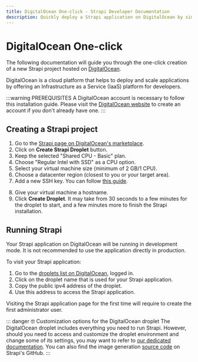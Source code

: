 ```yaml
---
title: DigitalOcean One-click - Strapi Developer Documentation
description: Quickly deploy a Strapi application on DigitalOcean by simply using their One-click button.
---
```


<style lang="scss" scoped>
/*
    We override the :::warning and :::danger callouts for specific uses here.
    The CSS is scoped so this won't affect the rest of the docs.

    Eventually this will be turned into custom blocks or VuePress components,
    once I understand better how markdown-it and markdown-it-custom-block work.
  */
  .custom-block.danger {
    border-left-width: .25rem;
    background-color: rgba(129,107,250, .05);
    margin-top: 2em;
    margin-bottom: 2em;
    border-color: rgb(129,107,250);

    .custom-block-title, p, li {
      color: rgb(44, 62, 80);
    }
    a {
      color: #007eff;
    }
    .custom-block-title {
      color: rgb(129,107,250);
      font-weight: bold;
    }
  }
</style>

# DigitalOcean One-click

The following documentation will guide you through the one-click creation of a new Strapi project hosted on  [DigitalOcean](https://www.digitalocean.com/).

DigitalOcean is a cloud platform that helps to deploy and scale applications by offering an Infrastructure as a Service (IaaS) platform for developers.

<!-- TODO: Temporarily commented 👇 Check if we did the same for other 1-clicks, ask Mégane's opinion — remove it for consistency? -->


:::warning PREREQUISITES
A DigitalOcean account is necessary to follow this installation guide. Please visit the [DigitalOcean website](https://try.digitalocean.com/strapi/) to create an account if you don't already have one.
:::

## Creating a Strapi project

1. Go to the [Strapi page on DigitalOcean's marketplace](https://marketplace.digitalocean.com/apps/strapi).
2. Click on **Create Strapi Droplet** button.
3. Keep the selected "Shared CPU - Basic" plan.
4. Choose "Regular Intel with SSD" as a CPU option.
5. Select your virtual machine size (minimum of 2 GB/1 CPU).
6. Choose a datacenter region (closest to you or your target area).
7. Add a new SSH key. You can follow [this guide](https://docs.digitalocean.com/products/droplets/how-to/add-ssh-keys/).
<!-- TODO: check with Derrick and JS if instructions are displayed like they were for me. If yes, we can remove the sentence. -->
8. Give your virtual machine a hostname.
9. Click **Create Droplet**. It may take from 30 seconds to a few minutes for the droplet to start, and a few minutes more to finish the Strapi installation.

## Running Strapi

Your Strapi application on DigitalOcean will be running in development mode. It is not recommended to use the application directly in production.

To visit your Strapi application:

1. Go to the [droplets list on DigitalOcean](https://cloud.digitalocean.com/droplets), logged in.
2. Click on the droplet name that is used for your Strapi application.
3. Copy the public ipv4 address of the droplet.
4. Use this address to access the Strapi application.


<!-- TODO: Check this 👇 - We didn't mention this in other guides. Is it specific to DigitalOcean, or should we simply remove it? -->
Visiting the Strapi application page for the first time will require to create the first administrator user.

::: danger 🤓 Customization options for the DigitalOcean droplet 
The DigitalOcean droplet includes everything you need to run Strapi. However, should you need to access and customize the droplet environment and change some of its settings, you may want to refer to [our dedicated documentation](/developer-docs/latest/setup-deployment-guides/installation/digitalocean-customization.md). You can also find the image generation [source code](https://github.com/strapi/one-click-deploy/tree/master/digital-ocean) on Strapi's GitHub.
:::
